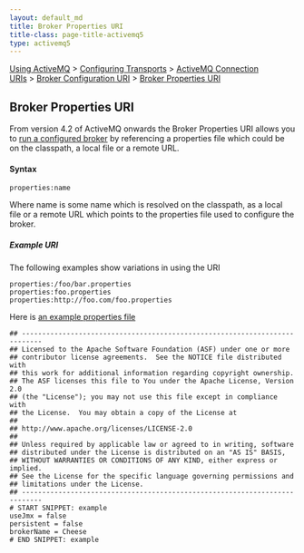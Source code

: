 ```yaml
---
layout: default_md
title: Broker Properties URI 
title-class: page-title-activemq5
type: activemq5
---
```


[Using ActiveMQ](using-activemq) > [Configuring Transports](configuring-transports) > [ActiveMQ Connection URIs](activemq-connection-uris) > [Broker Configuration URI](broker-configuration-uri) > [Broker Properties URI](broker-properties-uri)


Broker Properties URI
---------------------

From version 4.2 of ActiveMQ onwards the Broker Properties URI allows you to [run a configured broker](run-broker) by referencing a properties file which could be on the classpath, a local file or a remote URL.

#### Syntax
```
properties:name
```

Where name is some name which is resolved on the classpath, as a local file or a remote URL which points to the properties file used to configure the broker.

##### Example URI

The following examples show variations in using the URI
```
properties:/foo/bar.properties
properties:foo.properties
properties:http://foo.com/foo.properties
```
Here is [an example properties file](http://svn.apache.org/repos/asf/activemq/trunk/activemq-unit-tests/src/test/resources/org/apache/activemq/config/broker.properties)
```
## ---------------------------------------------------------------------------
## Licensed to the Apache Software Foundation (ASF) under one or more
## contributor license agreements.  See the NOTICE file distributed with
## this work for additional information regarding copyright ownership.
## The ASF licenses this file to You under the Apache License, Version 2.0
## (the "License"); you may not use this file except in compliance with
## the License.  You may obtain a copy of the License at
## 
## http://www.apache.org/licenses/LICENSE-2.0
## 
## Unless required by applicable law or agreed to in writing, software
## distributed under the License is distributed on an "AS IS" BASIS,
## WITHOUT WARRANTIES OR CONDITIONS OF ANY KIND, either express or implied.
## See the License for the specific language governing permissions and
## limitations under the License.
## ---------------------------------------------------------------------------
# START SNIPPET: example
useJmx = false
persistent = false
brokerName = Cheese
# END SNIPPET: example
```
